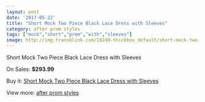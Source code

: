 ```yaml
---
layout: post
date: '2017-05-22'
title: "Short Mock Two Piece Black Lace Dress with Sleeves"
category: after prom styles
tags: ["mock","short","prom","with","sleeves"]
image: http://img.transblink.com/18240-thickbox_default/short-mock-two-piece-black-lace-dress-with-sleeves.jpg
---
```

Short Mock Two Piece Black Lace Dress with Sleeves

On Sales: **$293.99**
<a href="https://www.transblink.com/en/after-prom-styles/5710-short-mock-two-piece-black-lace-dress-with-sleeves.html"><amp-img layout="responsive" width="600" height="600" src="//img.transblink.com/18240-thickbox_default/short-mock-two-piece-black-lace-dress-with-sleeves.jpg" alt="Short Mock Two Piece Black Lace Dress with Sleeves 0" /></a>
<a href="https://www.transblink.com/en/after-prom-styles/5710-short-mock-two-piece-black-lace-dress-with-sleeves.html"><amp-img layout="responsive" width="600" height="600" src="//img.transblink.com/18242-thickbox_default/short-mock-two-piece-black-lace-dress-with-sleeves.jpg" alt="Short Mock Two Piece Black Lace Dress with Sleeves 1" /></a>
<a href="https://www.transblink.com/en/after-prom-styles/5710-short-mock-two-piece-black-lace-dress-with-sleeves.html"><amp-img layout="responsive" width="600" height="600" src="//img.transblink.com/18241-thickbox_default/short-mock-two-piece-black-lace-dress-with-sleeves.jpg" alt="Short Mock Two Piece Black Lace Dress with Sleeves 2" /></a>

Buy it: [Short Mock Two Piece Black Lace Dress with Sleeves](https://www.transblink.com/en/after-prom-styles/5710-short-mock-two-piece-black-lace-dress-with-sleeves.html "Short Mock Two Piece Black Lace Dress with Sleeves")

View more: [after prom styles](https://www.transblink.com/en/55-after-prom-styles "after prom styles")
